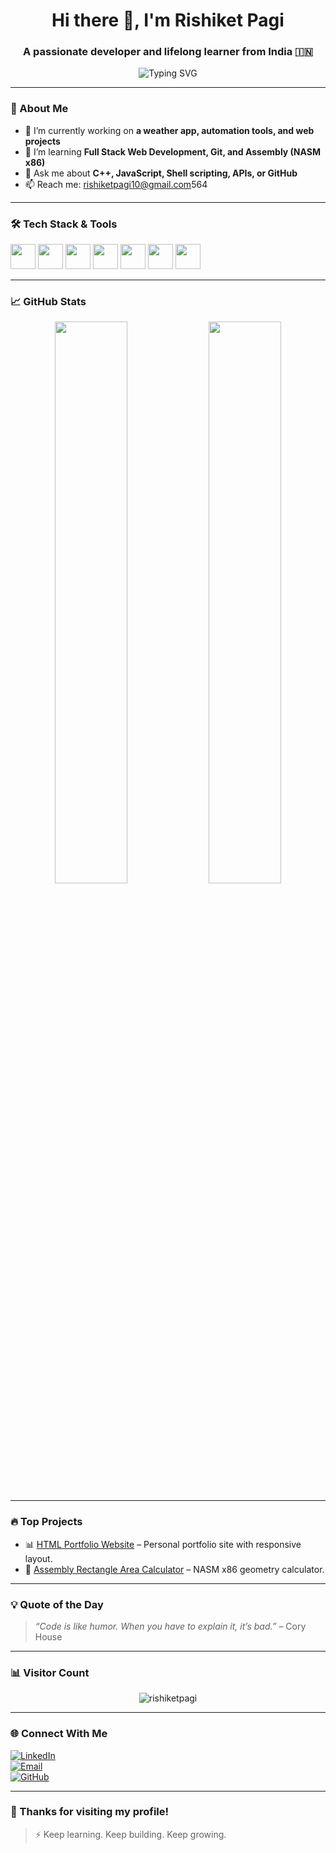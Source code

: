 <h1 align="center">Hi there 👋, I'm Rishiket Pagi</h1>
<h3 align="center">A passionate developer and lifelong learner from India 🇮🇳</h3>

<p align="center">
  <img src="https://readme-typing-svg.demolab.com?font=Fira+Code&duration=3000&pause=1000&color=00F763&width=435&lines=Self-taught+programmer;Loves+to+build+cool+stuff;Learning+something+new+every+day!" alt="Typing SVG" />
</p>

---

### 🌟 About Me

- 🔭 I’m currently working on **a weather app, automation tools, and web projects**
- 🌱 I’m learning **Full Stack Web Development, Git, and Assembly (NASM x86)**
- 💬 Ask me about **C++, JavaScript, Shell scripting, APIs, or GitHub**
- 📫 Reach me: [rishiketpagi10@gmail.com](mailto:rishiketpagi10@gmail.com)564
---

### 🛠️ Tech Stack & Tools

<p>
  <img src="https://cdn.jsdelivr.net/gh/devicons/devicon/icons/cplusplus/cplusplus-original.svg" width="40" />
  <img src="https://cdn.jsdelivr.net/gh/devicons/devicon/icons/html5/html5-original.svg" width="40" />
  <img src="https://cdn.jsdelivr.net/gh/devicons/devicon/icons/css3/css3-original.svg" width="40" />
  <img src="https://cdn.jsdelivr.net/gh/devicons/devicon/icons/javascript/javascript-original.svg" width="40" />
  <img src="https://cdn.jsdelivr.net/gh/devicons/devicon/icons/bash/bash-original.svg" width="40" />
  <img src="https://cdn.jsdelivr.net/gh/devicons/devicon/icons/git/git-original.svg" width="40" />
  <img src="https://cdn.jsdelivr.net/gh/devicons/devicon/icons/vscode/vscode-original.svg" width="40" />
</p>

---

### 📈 GitHub Stats

<p align="center">
  <img width="48%" src="https://github-readme-stats.vercel.app/api?username=rishiketpagi&show_icons=true&theme=tokyonight&count_private=true" />
  <img width="48%" src="https://github-readme-streak-stats.herokuapp.com/?user=rishiketpagi&theme=tokyonight" />
</p>

---

### 🔥 Top Projects

- 📊 [HTML Portfolio Website](https://github.com/rishiketpagi/portfolio-site) – Personal portfolio site with responsive layout.
- 🧮 [Assembly Rectangle Area Calculator](https://github.com/rishiketpagi/area-calc-asm) – NASM x86 geometry calculator.

---

### 💡 Quote of the Day

> *“Code is like humor. When you have to explain it, it’s bad.”* – Cory House

---

### 📊 Visitor Count

<p align="center">
  <img src="https://komarev.com/ghpvc/?username=rishiketpagi&label=Profile+Views&color=blue&style=flat" alt="rishiketpagi" />
</p>

---

### 🌐 Connect With Me

[![LinkedIn](https://img.shields.io/badge/LinkedIn-blue?logo=linkedin)](https://www.linkedin.com/in/yourprofile)  
[![Email](https://img.shields.io/badge/Gmail-red?logo=gmail&logoColor=white)](mailto:rahmish@gmail.com)  
[![GitHub](https://img.shields.io/badge/GitHub-black?logo=github)](https://github.com/rishiketpagi)

---

### 🙌 Thanks for visiting my profile!

> ⚡ Keep learning. Keep building. Keep growing.
